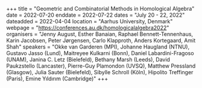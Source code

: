 +++
title = "Geometric and Combinatorial Methods in Homological Algebra"
date = 2022-07-20
enddate = 2022-07-22
dates = "July 20 - 22, 2022"
dateadded = 2022-04-04
location = "Aarhus University, Denmark"
webpage = "https://conferences.au.dk/homologicalalgebra2022"
organisers = "Jenny August, Esther Banaian, Raphael Bennett-Tennenhaus, Karin Jacobsen, Peter Jørgensen, Carlo Klapproth, Anders Kortegaard, Amit Shah"
speakers = "Okke van Garderen (MPI), Johanne Haugland (NTNU), Gustavo Jasso (Lund), Maitreyee Kulkarni (Bonn), Daniel Labardini-Fragoso (UNAM), Janina C. Letz (Bielefeld), Bethany Marsh (Leeds), David Paukzstello (Lancaster), Pierre-Guy Plamondon (UVSQ), Matthew Pressland (Glasgow), Julia Sauter (Bielefeld), Sibylle Schroll (Köln), Hipolito Treffinger (Paris), Emine Yıldırım (Cambridge)"
+++
